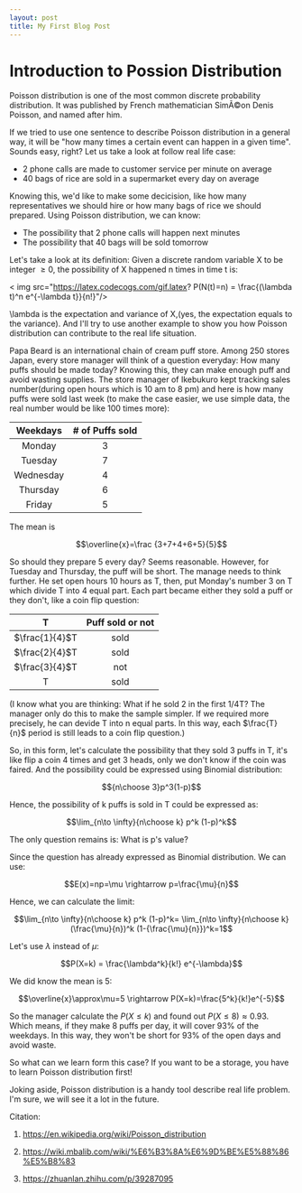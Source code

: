 ```yaml
---
layout: post
title: My First Blog Post
---
```


# Introduction to Possion Distribution

Poisson distribution is one of the most common discrete probability distribution. It was published by French mathematician SimÃ©on Denis Poisson, and named after him.  

If we tried to use one sentence to describe Poisson distribution in a general way, it will be "how many times a certain event can happen in a given time". Sounds easy, right? Let us take a look at follow real life case:

* 2 phone calls are made to customer service per minute on average
* 40 bags of rice are sold in a supermarket every day on average

Knowing this, we'd like to make some decicision, like how many representatives we should hire or how many bags of rice we should prepared. Using Poisson distribution, we can know:

* The possibility that 2 phone calls will happen next minutes
* The possibility that 40 bags will be sold tomorrow

Let's take a look at its definition: 
Given a discrete random variable X to be integer $\ge0$,  the possibility of X happened n times in time t is:

< img src="https://latex.codecogs.com/gif.latex? P(N(t)=n) = \frac{(\lambda t)^n e^{-\lambda t}}{n!}"/>

\lambda is the expectation and variance of X,(yes, the expectation equals to the variance). And I'll try to use another example to show you how Poisson distribution can contribute to the real life situation.

Papa Beard is an international chain of cream puff store.  Among 250 stores Japan, every store manager will think of a question everyday: How many puffs should be made today? Knowing this, they can make enough puff and avoid wasting supplies. The store manager of Ikebukuro kept tracking sales number(during open hours which is 10 am to 8 pm)  and here is how many puffs were sold last week (to make the case easier, we use simple data, the real number would be like 100 times more):

| Weekdays | # of Puffs sold |
|:----------:|:-----------------:|
| Monday   |       3         |
| Tuesday  |       7         |
| Wednesday|       4         |
| Thursday |       6         |
| Friday   |       5         |


The mean is 

$$\overline{x}=\frac {3+7+4+6+5}{5}$$

So should they prepare 5 every day? Seems reasonable. However, for Tuesday and Thursday, the puff will be short.  The manage needs to think further. He set open hours 10 hours as T, then, put Monday's number 3 on T which divide T into 4 equal part. Each part became either they sold a puff or they don't, like a coin flip question:

|   T   | Puff sold or not |
|:-------:|:------------------:|
| $\frac{1}{4}$T  |      sold        |
| $\frac{2}{4}$T  |      sold        |
| $\frac{3}{4}$T  |       not        |
|   T   |      sold        |

(I know what you are thinking: What if he sold 2 in the first 1/4T? The manager only do this to make the sample simpler. If we required more precisely, he can devide T into n equal parts. In this way, each $\frac{T}{n}$ period is still leads to a coin flip question.) 

So, in this form, let's calculate the possibility that they sold 3 puffs in T, it's like flip a coin 4 times and get 3 heads, only we don't know if the coin was faired. And the possibility could be expressed using Binomial distribution:

$${n\choose 3}p^3(1-p)$$

Hence, the possibility of k puffs is sold in T could be expressed as:

$$\lim_{n\to \infty}{n\choose k} p^k (1-p)^k$$ 

The only question remains is: What is p's value? 

Since the question has already expressed as Binomial distribution. We can use:

$$E(x)=np=\mu \rightarrow  p=\frac{\mu}{n}$$

Hence, we can calculate the limit:

$$\lim_{n\to \infty}{n\choose k} p^k (1-p)^k= \lim_{n\to \infty}{n\choose k} (\frac{\mu}{n})^k (1-{\frac{\mu}{n}})^k=1$$

Let's use $\lambda$ instead of $\mu$:

$$P(X=k) = \frac{\lambda^k}{k!} e^{-\lambda}$$

We did know the mean is 5:

$$\overline{x}\approx\mu=5 \rightarrow P(X=k)=\frac{5^k}{k!}e^{-5}$$

So the manager calculate the $P(X\le k)$ and found out $P(X\le 8)\approx0.93$. Which means, if they make 8 puffs per day, it will cover 93% of the weekdays. In this way, they won't be short for 93% of the open days and avoid waste.

So what can we learn form this case? If you want to be a storage, you have to learn Poisson distribution first!

Joking aside, Poisson distribution is a handy tool describe real life problem. I'm sure, we will see it a lot in the future.


Citation:
1. https://en.wikipedia.org/wiki/Poisson_distribution

2. https://wiki.mbalib.com/wiki/%E6%B3%8A%E6%9D%BE%E5%88%86%E5%B8%83

3. https://zhuanlan.zhihu.com/p/39287095
